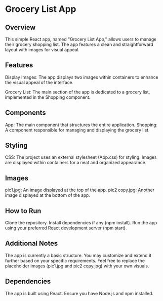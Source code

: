 # Grocery List App
## Overview
This simple React app, named "Grocery List App," allows users to manage their grocery shopping list. The app features a clean and straightforward layout with images for visual appeal.

## Features
Display Images: The app displays two images within containers to enhance the visual appeal of the interface.

Grocery List: The main section of the app is dedicated to a grocery list, implemented in the Shopping component.

## Components
App: The main component that structures the entire application.
Shopping: A component responsible for managing and displaying the grocery list.

## Styling
CSS: The project uses an external stylesheet (App.css) for styling. Images are displayed within containers for a neat and organized appearance.
## Images
pic1.jpg: An image displayed at the top of the app.
pic2 copy.jpg: Another image displayed at the bottom of the app.

## How to Run
Clone the repository.
Install dependencies if any (npm install).
Run the app using your preferred React development server (npm start).

## Additional Notes
The app is currently a basic structure. You may customize and extend it further based on your specific requirements.
Feel free to replace the placeholder images (pic1.jpg and pic2 copy.jpg) with your own visuals.

## Dependencies
The app is built using React. Ensure you have Node.js and npm installed.

